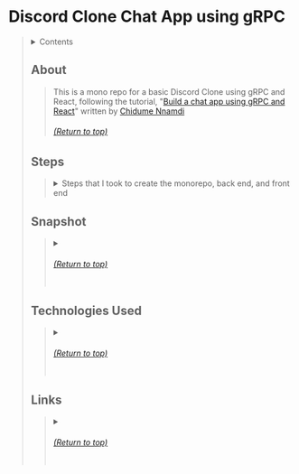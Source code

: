 # Discord Clone Chat App using gRPC
> <details>
>   <summary>Contents</summary>
>
>> | [About](https://github.com/mmmoore1313/React-ChatApp-with-gRPC-monorepo#about) | [Technologies Used](https://github.com/mmmoore1313/React-ChatApp-with-gRPC-monorepo#technologies-used) |
>> |--|--|
>> | [Steps](https://github.com/mmmoore1313/React-ChatApp-with-gRPC-monorepo#steps) | [Links](https://github.com/mmmoore1313/React-ChatApp-with-gRPC-monorepo#links) |
>> | [Snappshot](https://github.com/mmmoore1313/React-ChatApp-with-gRPC-monorepo#snapshot) | |
>>
> </details>
>
>
> ## About
>> This is a mono repo for a basic Discord Clone using gRPC and React, following the tutorial, "[Build a chat app using gRPC and React](https://daily.dev/blog/build-a-chat-app-using-grpc-and-reactjs)" written by [Chidume Nnamdi](https://app.daily.dev/chidumennamdi)
>> ###### [(Return to top)](https://github.com/mmmoore1313/React-ChatApp-with-gRPC-monorepo#discord-clone-chat-app-using-grpc)
>
>
> ## Steps
>> <details>
>>  <summary>Steps that I took to create the monorepo, back end, and front end</summary>
>> 
>>> <details>
>>>  <summary><b><a href="https://monorepo.guide/getting-started">Monorepo</a></b></summary>
>>>
>>>> <details>
>>>>  <summary>1. Initialize your repository</summary>
>>>>
>>>>> 1.1- `mkdir <repo name>`  
>>>>> 1.2- `cd <repo name>`  
>>>>> 1.3- `git init`  
>>>>
>>>> </details>
>>>> <details>
>>>>  <summary>2. Add a <code>.gitignore</code></summary>
>>>>
>>>>> 2.1- `touch .gitignore`  
>>>>> 2.2- In the `.gitignore`, add:  
>>>>>> ```
>>>>>> node_modules/
>>>>>> .next
>>>>>> dist
>>>>>> ```
>>>>
>>>> </details>
>>>> <details>
>>>>  <summary>3. Create a <code>package.json</code> file</summary>
>>>>
>>>>> 3.1- Run `npm init`  
>>>>> 3.2- Add the following:  
>>>>>> ```
>>>>>> {
>>>>>>   "name": "@monorepo-starter/root",
>>>>>>   "version": "1.0.0",
>>>>>>   "private": true
>>>>>> } 
>>>>
>>>> </details>
>>>> <details>
>>>>  <summary>4. Set up your packages</summary>
>>>>
>>>>> 4.1- Add to your `package.json`:  
>>>>>>`"workspaces": ["packages/*", "apps/*", "services/*"]`  
>>>>> 4.2- `package.json` example:  
>>>>>> ```
>>>>>> {
>>>>>>   "name": "@monorepo-starter/root",
>>>>>>   "version": "1.0.0",
>>>>>>   "private": true,
>>>>>>   "workspaces": ["packages/*", "apps/*", "services/*"]
>>>>>> }
>>>>>> ```
>>>>
>>>> </details>
>>>> <details>
>>>>  <summary>5. Create a <code>bable.config.js</code> at the root level</summary>
>>>>
>>>>> 5.1- `touch babel.config.js`  
>>>>> 5.2- Add to the `babel.config.js`:
>>>>>> ```
>>>>>> module.exports = {
>>>>>>   presets: ["@babel/preset-env", "@babel/preset-react"],
>>>>>>   plugins: ["@babel/plugin-transform-runtime"]
>>>>>> };
>>>>>> ```  
>>>>> 5.3- Install the babel plugins:  
>>>>>> ```
>>>>>> yarn add @babel/core @babel/plugin-transform-runtime @babel/preset-env @babel/preset-react -W
>>>>>> ```
>>>>
>>>> </details>
>>>
>>> </details>
>>> <details>
>>>  <summary><b><a href="https://daily.dev/blog/build-a-chat-app-using-grpc-and-reactjs">Backend</a></b></summary>
>>>
>>>>
>>>
>>> </details>
>>> <details>
>>>  <summary><b><a href="https://daily.dev/blog/build-a-chat-app-using-grpc-and-reactjs">Frontend</a></b></summary>
>>>
>>>>
>>>
>>> </details>
>> ###### [(Return to top)](https://github.com/mmmoore1313/React-ChatApp-with-gRPC-monorepo#discord-clone-chat-app-using-grpc)
>> </details>
>
> ## Snapshot
>> <details>
>>  <summary><summary>
>>
>>>
>>
>> ###### [(Return to top)](https://github.com/mmmoore1313/React-ChatApp-with-gRPC-monorepo#discord-clone-chat-app-using-grpc)
>> </details>
>
> ## Technologies Used
>> <details>
>>  <summary><summary>
>>
>>>
>>
>> ###### [(Return to top)](https://github.com/mmmoore1313/React-ChatApp-with-gRPC-monorepo#discord-clone-chat-app-using-grpc)
>> </details>
>
> ## Links
>> <details>
>>  <summary><summary>
>>
>>>
>> ###### [(Return to top)](https://github.com/mmmoore1313/React-ChatApp-with-gRPC-monorepo#discord-clone-chat-app-using-grpc)
>> </details>
